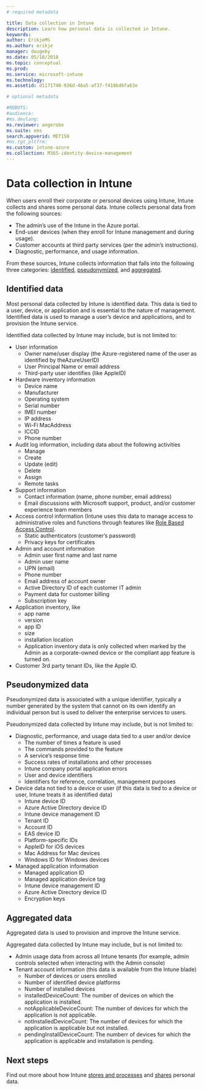 ```yaml
---
# required metadata

title: Data collection in Intune
description: Learn how personal data is collected in Intune.
keywords:
author: ErikjeMS
ms.author: erikje
manager: dougeby
ms.date: 05/18/2018
ms.topic: conceptual
ms.prod:
ms.service: microsoft-intune
ms.technology:
ms.assetid: d1171740-936d-46a5-af37-f418bd6fa63e

# optional metadata

#ROBOTS:
#audience:
#ms.devlang:
ms.reviewer: angerobe
ms.suite: ems
search.appverid: MET150
#ms.tgt_pltfrm:
ms.custom: intune-azure
ms.collection: M365-identity-device-management
---
```


# Data collection in Intune

When users enroll their corporate or personal devices using Intune, Intune collects and shares some personal data. Intune collects personal data from the following sources:

- The admin’s use of the Intune in the Azure portal.
- End-user devices (when they enroll for Intune management and during usage).
- Customer accounts at third party services (per the admin’s instructions).
- Diagnostic, performance, and usage information.

From these sources, Intune collects information that falls into the following three categories: [identified](#identified-data), [pseudonymized](#pseudonymized-data), and [aggregated](#aggregated-data).

## Identified data

Most personal data collected by Intune is identified data. This data is tied to a user, device, or application and is essential to the nature of management. Identified data is used to manage a user’s device and applications, and to provision the Intune service.

Identified data collected by Intune may include, but is not limited to: 

- User information
    - Owner name/user display (the Azure-registered name of the user as identified by theAzureUserID)
    - User Principal Name or email address
    - Third-party user identifies (like AppleID)
- Hardware inventory information
    - Device name
    - Manufacturer
    - Operating system
    - Serial number
    - IMEI number
    - IP address
    - Wi-Fi MacAddress
    - ICCID
    - Phone number
- Audit log information, including data about the following activities
    - Manage
    - Create
    - Update (edit)
    - Delete
    - Assign
    - Remote tasks
- Support information
    - Contact information (name, phone number, email address)
    - Email discussions with Microsoft support, product, and/or customer experience team members
- Access control information (Intune uses this data to manage access to administrative roles and functions through features like [Role Based Access Control](role-based-access-control.md).
    - Static authenticators (customer’s password)
    - Privacy keys for certificates 
- Admin and account information
    - Admin user first name and last name
    - Admin user name
    - UPN (email)
    - Phone number
    - Email address of account owner
    - Active Directory ID of each customer IT admin
    - Payment data for customer billing
    - Subscription key
- Application inventory, like
    - app name
    - version
    - app ID
    - size
    - installation location
    - Application inventory data is only collected when marked by the Admin as a corporate-owned device or the compliant app feature is turned on.  
- Customer 3rd party tenant IDs, like the Apple ID. 

## Pseudonymized data

Pseudonymized data is associated with a unique identifier, typically a number generated by the system that cannot on its own identify an individual person but is used to deliver the enterprise services to users. 

Pseudonymized data collected by Intune may include, but is not limited to: 

- Diagnostic, performance, and usage data tied to a user and/or device
    - The number of times a feature is used
    - The commands provided to the feature
    - A service’s response time
    - Success rates of installations and other processes
    - Intune company portal application errors
    - User and device identifiers
    - Identifiers for reference, correlation, management purposes 
- Device data not tied to a device or user (if this data is tied to a device or user, Intune treats it as identified data)
    - Intune device ID
    - Azure Active Directory device ID
    - Intune device management ID
    - Tenant ID
    - Account ID
    - EAS device ID
    - Platform-specific IDs
    - AppleID for iOS devices
    - Mac Address for Mac devices
    - Windows ID for Windows devices
- Managed application information
    - Managed application ID
    - Managed application device tag
    - Intune device management ID
    - Azure Active Directory device ID
    - Encryption keys

## Aggregated data

Aggregated data is used to provision and improve the Intune service. 

Aggregated data collected by Intune may include, but is not limited to: 

- Admin usage data from across all Intune tenants (for example, admin controls selected when interacting with the Admin console)
- Tenant account information (this data is available from the Intune blade)
    - Number of devices or users enrolled
    - Number of identified device platforms  
    - Number of installed devices
    - installedDeviceCount: The number of devices on which the application is installed.
    - notApplicableDeviceCount: The number of devices for which the application is not applicable.
    - notInstalledDeviceCount: The number of devices for which the application is applicable but not installed.
    - pendingInstallDeviceCount: The numberr of devices for which the application is applicable and installation is pending.
    
## Next steps

Find out more about how Intune [stores and processes](privacy-data-store-process.md) and [shares](privacy-data-secure-share.md) personal data. 
